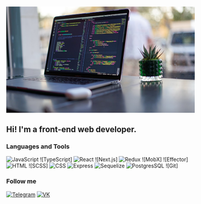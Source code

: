 ![Header](https://github.com/KardopoloFF/KardopoloFF/blob/main/assets/programming-laptop.jpg)

## Hi! I'm a front-end web developer.

### Languages and Tools
![JavaScript](https://img.shields.io/badge/-JavaScript-090909?style=for-the-badge&logo=JavaScript&logoColor=47C5FB)
![TypeScript]
![React](https://img.shields.io/badge/-React-090909?style=for-the-badge&logo=React&logoColor=47C5FB)
![Next.js]
![Redux](https://img.shields.io/badge/-Redux-090909?style=for-the-badge&logo=Redux&logoColor=47C5FB)
![MobX]
![Effector]
![HTML](https://img.shields.io/badge/-HTML-090909?style=for-the-badge&logo=HTML&logoColor=47C5FB)
![SCSS]
![CSS](https://img.shields.io/badge/-CSS-090909?style=for-the-badge&logo=CSS&logoColor=47C5FB)
![Express](https://img.shields.io/badge/-Express-090909?style=for-the-badge&logo=Express&logoColor=47C5FB)
![Sequelize](https://img.shields.io/badge/-Sequelize-090909?style=for-the-badge&logo=Sequelize&logoColor=47C5FB)
![PostgresSQL](https://img.shields.io/badge/-PostgresSQL-090909?style=for-the-badge&logo=PostgresSQL&logoColor=47C5FB)
![Git]

### Follow me
[![Telegram](https://img.shields.io/badge/-Telegram-090909?style=for-the-badge&logo=telegram&logoColor=27A0D9)](https://t.me/Kardopoloff)
[![VK](https://img.shields.io/badge/-VK-090909?style=for-the-badge&logo=VK&logoColor=4F7DB3)](https://vk.com/kardopoloff20)

